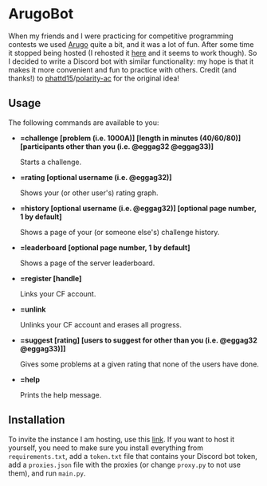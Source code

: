 # ArugoBot
When my friends and I were practicing for competitive programming contests we used [Arugo](https://github.com/phattd15/arugo) quite a bit, and it was a lot of fun.
After some time it stopped being hosted (I rehosted it [here](https://eggag33.pythonanywhere.com/) and it seems to work though).
So I decided to write a Discord bot with similar functionality: my hope is that it makes it more convenient and fun to practice with others.
Credit (and thanks!) to [phattd15](https://github.com/phattd15)/[polarity-ac](https://github.com/polarity-ac) for the original idea!

## Usage
The following commands are available to you:

- **=challenge [problem (i.e. 1000A)] [length in minutes (40/60/80)] [participants other than you (i.e. @eggag32 @eggag33)]**

  Starts a challenge.
- **=rating [optional username (i.e. @eggag32)]**
  
  Shows your (or other user's) rating graph.
- **=history [optional username (i.e. @eggag32)] [optional page number, 1 by default]**

  Shows a page of your (or someone else's) challenge history.
- **=leaderboard [optional page number, 1 by default]**

  Shows a page of the server leaderboard.
- **=register [handle]**

  Links your CF account.
- **=unlink**

  Unlinks your CF account and erases all progress.
- **=suggest [rating] [users to suggest for other than you (i.e. @eggag32 @eggag33)]]**

  Gives some problems at a given rating that none of the users have done.
- **=help**

  Prints the help message.

## Installation
To invite the instance I am hosting, use this [link](https://discord.com/oauth2/authorize?client_id=1325529003473240124&permissions=277025507392&integration_type=0&scope=bot).
If you want to host it yourself, you need to make sure you install everything from ```requirements.txt```, add a ```token.txt``` file that contains your Discord bot token, add a ```proxies.json``` file with the proxies (or change ```proxy.py``` to not use them), and run ```main.py```.
